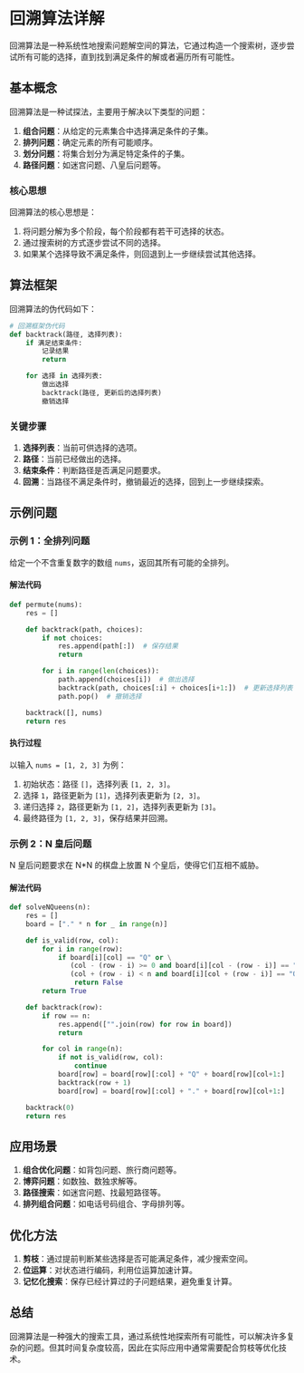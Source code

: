 # 回溯算法详解

回溯算法是一种系统性地搜索问题解空间的算法，它通过构造一个搜索树，逐步尝试所有可能的选择，直到找到满足条件的解或者遍历所有可能性。

## 基本概念

回溯算法是一种试探法，主要用于解决以下类型的问题：

1. **组合问题**：从给定的元素集合中选择满足条件的子集。
2. **排列问题**：确定元素的所有可能顺序。
3. **划分问题**：将集合划分为满足特定条件的子集。
4. **路径问题**：如迷宫问题、八皇后问题等。

### 核心思想

回溯算法的核心思想是：
1. 将问题分解为多个阶段，每个阶段都有若干可选择的状态。
2. 通过搜索树的方式逐步尝试不同的选择。
3. 如果某个选择导致不满足条件，则回退到上一步继续尝试其他选择。

## 算法框架

回溯算法的伪代码如下：

```python
# 回溯框架伪代码
def backtrack(路径, 选择列表):
    if 满足结束条件:
        记录结果
        return

    for 选择 in 选择列表:
        做出选择
        backtrack(路径, 更新后的选择列表)
        撤销选择
```

### 关键步骤

1. **选择列表**：当前可供选择的选项。
2. **路径**：当前已经做出的选择。
3. **结束条件**：判断路径是否满足问题要求。
4. **回溯**：当路径不满足条件时，撤销最近的选择，回到上一步继续探索。

## 示例问题

### 示例 1：全排列问题

给定一个不含重复数字的数组 `nums`，返回其所有可能的全排列。

#### 解法代码
```python
def permute(nums):
    res = []

    def backtrack(path, choices):
        if not choices:
            res.append(path[:])  # 保存结果
            return

        for i in range(len(choices)):
            path.append(choices[i])  # 做出选择
            backtrack(path, choices[:i] + choices[i+1:])  # 更新选择列表
            path.pop()  # 撤销选择

    backtrack([], nums)
    return res
```

#### 执行过程
以输入 `nums = [1, 2, 3]` 为例：
1. 初始状态：路径 `[]`，选择列表 `[1, 2, 3]`。
2. 选择 `1`，路径更新为 `[1]`，选择列表更新为 `[2, 3]`。
3. 递归选择 `2`，路径更新为 `[1, 2]`，选择列表更新为 `[3]`。
4. 最终路径为 `[1, 2, 3]`，保存结果并回溯。

### 示例 2：N 皇后问题

N 皇后问题要求在 N\*N 的棋盘上放置 N 个皇后，使得它们互相不威胁。

#### 解法代码
```python
def solveNQueens(n):
    res = []
    board = ["." * n for _ in range(n)]

    def is_valid(row, col):
        for i in range(row):
            if board[i][col] == "Q" or \
               (col - (row - i) >= 0 and board[i][col - (row - i)] == "Q") or \
               (col + (row - i) < n and board[i][col + (row - i)] == "Q"):
                return False
        return True

    def backtrack(row):
        if row == n:
            res.append(["".join(row) for row in board])
            return

        for col in range(n):
            if not is_valid(row, col):
                continue
            board[row] = board[row][:col] + "Q" + board[row][col+1:]
            backtrack(row + 1)
            board[row] = board[row][:col] + "." + board[row][col+1:]

    backtrack(0)
    return res
```

## 应用场景

1. **组合优化问题**：如背包问题、旅行商问题等。
2. **博弈问题**：如数独、数独求解等。
3. **路径搜索**：如迷宫问题、找最短路径等。
4. **排列组合问题**：如电话号码组合、字母排列等。

## 优化方法

1. **剪枝**：通过提前判断某些选择是否可能满足条件，减少搜索空间。
2. **位运算**：对状态进行编码，利用位运算加速计算。
3. **记忆化搜索**：保存已经计算过的子问题结果，避免重复计算。

## 总结

回溯算法是一种强大的搜索工具，通过系统性地探索所有可能性，可以解决许多复杂的问题。但其时间复杂度较高，因此在实际应用中通常需要配合剪枝等优化技术。

